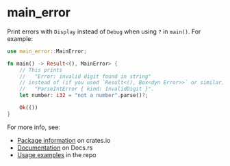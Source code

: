 # main_error

Print errors with `Display` instead of `Debug` when using `?` in `main()`. For example:

```Rust
use main_error::MainError;

fn main() -> Result<(), MainError> {
    // This prints
    //   "Error: invalid digit found in string"
    // instead of (if you used `Result<(), Box<dyn Error>>` or similar)
    //   "ParseIntError { kind: InvalidDigit }".
    let number: i32 = "not a number".parse()?;

    Ok(())
}
```

For more info, see: 
- [Package information](https://crates.io/crates/main_error) on crates.io
- [Documentation](https://docs.rs/main_error/) on Docs.rs
- [Usage examples](https://github.com/danleh/main_error/tree/master/examples) in the repo
